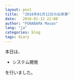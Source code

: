 ```yaml
---
layout: post
title:  "2016年01月12日の出来事"
date:   2016-01-12 22:00
author: "FUNABARA Masao"
lang: "ja"
categories: blog
tags: diary
---
```


本日は、

* システム開発

を行いました。
